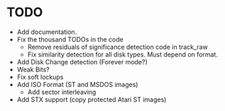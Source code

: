 # TODO

* Add documentation.
* Fix the thousand TODOs in the code
    * Remove residuals of significance detection code in track_raw
    * Fix similarity detection for all disk types. Must depend on format.
* Add Disk Change detection (Forever mode?)
* Weak Bits?
* Fix soft lockups
* Add ISO Format (ST and MSDOS images)
    * Add sector interleaving
* Add STX support (copy protected Atari ST images)
